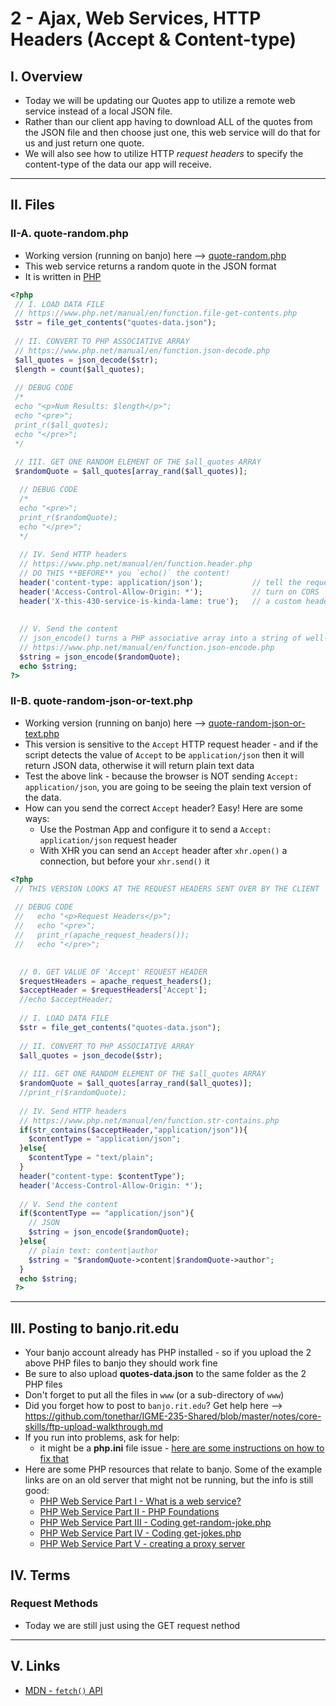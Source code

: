 # 2 - Ajax, Web Services, HTTP Headers (Accept & Content-type)

## I. Overview
- Today we will be updating our Quotes app to utilize a remote web service instead of a local JSON file.
- Rather than our client app having to download ALL of the quotes from the JSON file and then choose just one, this web service will do that for us and just return one quote.
- We will also see how to utilize HTTP *request headers* to specify the content-type of the data our app will receive.

---

## II. Files

### II-A. quote-random.php

- Working version (running on banjo) here --> [quote-random.php](https://people.rit.edu/~acjvks/fall-2024/services/quote/quote-random.php)
- This web service returns a random quote in the JSON format
- It is written in [PHP](https://www.w3schools.com/php/)

```php
<?php
 // I. LOAD DATA FILE
 // https://www.php.net/manual/en/function.file-get-contents.php
 $str = file_get_contents("quotes-data.json");
 
 // II. CONVERT TO PHP ASSOCIATIVE ARRAY
 // https://www.php.net/manual/en/function.json-decode.php
 $all_quotes = json_decode($str);
 $length = count($all_quotes);
 
 // DEBUG CODE
 /*
 echo "<p>Num Results: $length</p>";
 echo "<pre>";
 print_r($all_quotes);
 echo "</pre>";
 */
 
 // III. GET ONE RANDOM ELEMENT OF THE $all_quotes ARRAY
 $randomQuote = $all_quotes[array_rand($all_quotes)];

  // DEBUG CODE
  /*
  echo "<pre>";
  print_r($randomQuote);
  echo "</pre>";
  */
 
  // IV. Send HTTP headers
  // https://www.php.net/manual/en/function.header.php
  // DO THIS **BEFORE** you `echo()` the content!
  header('content-type: application/json');           // tell the requestor that this is JSON
  header('Access-Control-Allow-Origin: *');           // turn on CORS
  header('X-this-430-service-is-kinda-lame: true');   // a custom header
  
	
  // V. Send the content
  // json_encode() turns a PHP associative array into a string of well-formed JSON
  // https://www.php.net/manual/en/function.json-encode.php
  $string = json_encode($randomQuote);
  echo $string;
?>
```

### II-B. quote-random-json-or-text.php

- Working version (running on banjo) here --> [quote-random-json-or-text.php](https://people.rit.edu/~acjvks/fall-2024/services/quote/quote-random-json-or-text.php)
- This version is sensitive to the `Accept` HTTP request header - and if the script detects the value of `Accept` to be `application/json` then it will return JSON data, otherwise it will return plain text data
- Test the above link - because the browser is NOT sending `Accept: application/json`, you are going to be seeing the plain text version of the data.
- How can you send the correct `Accept` header? Easy! Here are some ways:
  - Use the Postman App and configure it to send a `Accept: application/json` request header
  - With XHR you can send an `Accept` header after `xhr.open()` a connection, but before your `xhr.send()` it

```php
<?php
 // THIS VERSION LOOKS AT THE REQUEST HEADERS SENT OVER BY THE CLIENT
 
 // DEBUG CODE
 //   echo "<p>Request Headers</p>";
 //   echo "<pre>";
 //   print_r(apache_request_headers());
 //   echo "</pre>";

 
  // 0. GET VALUE OF 'Accept' REQUEST HEADER
  $requestHeaders = apache_request_headers();
  $acceptHeader = $requestHeaders['Accept'];
  //echo $acceptHeader;
  
  // I. LOAD DATA FILE
  $str = file_get_contents("quotes-data.json");
  
  // II. CONVERT TO PHP ASSOCIATIVE ARRAY
  $all_quotes = json_decode($str);
  
  // III. GET ONE RANDOM ELEMENT OF THE $all_quotes ARRAY
  $randomQuote = $all_quotes[array_rand($all_quotes)];
  //print_r($randomQuote);
  
  // IV. Send HTTP headers
  // https://www.php.net/manual/en/function.str-contains.php
  if(str_contains($acceptHeader,"application/json")){
    $contentType = "application/json";
  }else{
    $contentType = "text/plain";
  }
  header("content-type: $contentType");
  header('Access-Control-Allow-Origin: *');
	
  // V. Send the content
  if($contentType == "application/json"){
    // JSON
    $string = json_encode($randomQuote);
  }else{
    // plain text: content|author
    $string = "$randomQuote->content|$randomQuote->author";
  }
  echo $string;
 ?>
```

---

## III. Posting to banjo.rit.edu
- Your banjo account already has PHP installed - so if you upload the 2 above PHP files to banjo they should work fine
- Be sure to also upload **quotes-data.json** to the same folder as the 2 PHP files
- Don't forget to put all the files in `www` (or a sub-directory of `www`)
- Did you forget how to post to `banjo.rit.edu`? Get help here --> https://github.com/tonethar/IGME-235-Shared/blob/master/notes/core-skills/ftp-upload-walkthrough.md
- If you run into problems, ask for help:
  - it might be a **php.ini** file issue - [here are some instructions on how to fix that](https://github.com/tonethar/IGME-230-Master/blob/master/notes/HW-php-ini.md)
- Here are some PHP resources that relate to banjo. Some of the example links are on an old server that might not be running, but the info is still good:
  - [PHP Web Service Part I - What is a web service?](https://github.com/tonethar/IGME-330-Master/blob/master/notes/HW-php-web-service-1.md)
  - [PHP Web Service Part II - PHP Foundations](https://github.com/tonethar/IGME-330-Master/blob/master/notes/HW-php-web-service-2.md)
  - [PHP Web Service Part III - Coding get-random-joke.php](https://github.com/tonethar/IGME-330-Master/blob/master/notes/HW-php-web-service-3.md)
  - [PHP Web Service Part IV - Coding get-jokes.php](https://github.com/tonethar/IGME-330-Master/blob/master/notes/HW-php-web-service-4.md)
  - [PHP Web Service Part V - creating a proxy server](https://github.com/tonethar/IGME-330-Master/blob/master/notes/HW-php-web-service-5.md)


## IV. Terms

### Request Methods
- Today we are still just using the GET request nethod

---

## V. Links
- [MDN - `fetch()` API](https://developer.mozilla.org/en-US/docs/Web/API/Fetch_API/Using_Fetch)
